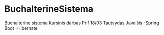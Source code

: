 # BuchalterineSistema
Buchalterine sistema
Kursinis darbas Prif 18/03 Tautvydas Javaišis
-Spring Boot
-Hibernate
